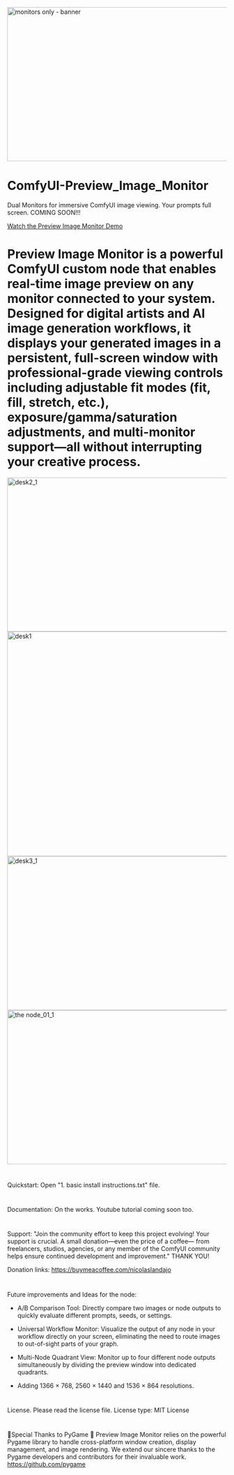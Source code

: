<img width="1399" height="353" alt="monitors only - banner" src="https://github.com/user-attachments/assets/9e4159ac-ab89-4232-846c-0dadd3451514" />

# ComfyUI-Preview_Image_Monitor
Dual Monitors for immersive ComfyUI image viewing. Your prompts full screen. COMING SOON!!!

<a href="https://www.youtube.com/watch?v=YIYe2KDTLrA" target="_blank">Watch the Preview Image Monitor Demo</a>

# Preview Image Monitor is a powerful ComfyUI custom node that enables real-time image preview on any monitor connected to your system. Designed for digital artists and AI image generation workflows, it displays your generated images in a persistent, full-screen window with professional-grade viewing controls including adjustable fit modes (fit, fill, stretch, etc.), exposure/gamma/saturation adjustments, and multi-monitor support—all without interrupting your creative process.

<img width="1016" height="353" alt="desk2_1" src="https://github.com/user-attachments/assets/a5ee7492-7838-4f43-9dcc-5efa7e8d3cf9" />
<img width="1650" height="515" alt="desk1" src="https://github.com/user-attachments/assets/7cf485b5-a9a0-44f7-822b-50ae4c66b0d5" />
<img width="1101" height="353" alt="desk3_1" src="https://github.com/user-attachments/assets/991919f4-cb1d-42b4-b725-18560bc05dc7" />
<img width="822" height="353" alt="the node_01_1" src="https://github.com/user-attachments/assets/1382bfd9-3f45-43c5-90c2-487eb6029ba1" />

# 

Quickstart: Open "1. basic install instructions.txt" file.
# 
Documentation: On the works. Youtube tutorial coming soon too.
# 
Support: "Join the community effort to keep this project evolving! Your support is crucial. A small donation—even the price of a coffee—
from freelancers, studios, agencies, or any member of the ComfyUI community helps ensure continued development and improvement." THANK YOU!

Donation links:
https://buymeacoffee.com/nicolaslandajo
# 
Future improvements and Ideas for the node:

- A/B Comparison Tool: Directly compare two images or node outputs to quickly evaluate different prompts, seeds, or settings.

- Universal Workflow Monitor: Visualize the output of any node in your workflow directly on your screen, eliminating the need to route images to out-of-sight parts of your graph.

- Multi-Node Quadrant View: Monitor up to four different node outputs simultaneously by dividing the preview window into dedicated quadrants.

- Adding  1366 × 768,  2560 × 1440  and  1536 × 864  resolutions.
# 
License. Please read the license file.
License type: MIT License
#
🐍Special Thanks to PyGame 🐍
Preview Image Monitor relies on the powerful Pygame library to handle cross-platform window creation, display management, and image rendering.
We extend our sincere thanks to the Pygame developers and contributors for their invaluable work.
https://github.com/pygame
#
